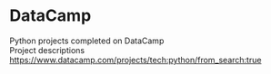 # DataCamp
Python projects completed on DataCamp<br>
Project descriptions https://www.datacamp.com/projects/tech:python/from_search:true
